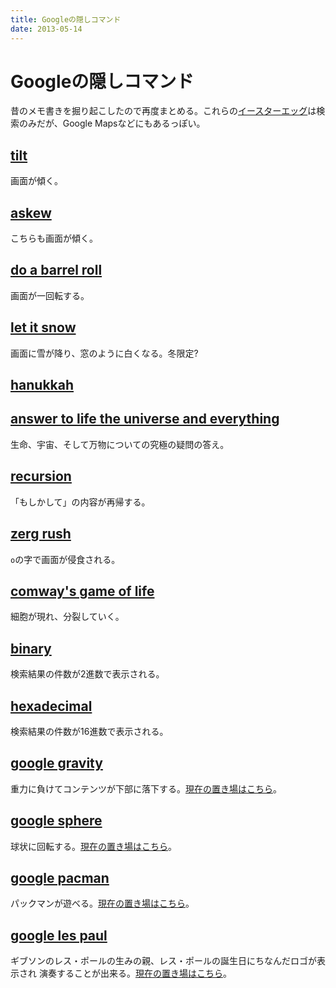 ```yaml
---
title: Googleの隠しコマンド
date: 2013-05-14
---
```


# Googleの隠しコマンド

昔のメモ書きを掘り起こしたので再度まとめる。これらの[イースターエッグ](http://ja.wikipedia.org/wiki/イースターエッグ)は検索のみだが、Google Mapsなどにもあるっぽい。

## [tilt](https://www.google.co.jp/search?q=tilt)

画面が傾く。

## [askew](https://www.google.co.jp/search?q=askew)

こちらも画面が傾く。

## [do a barrel roll](https://www.google.co.jp/search?q=do%20a%20barrel%20roll)

画面が一回転する。

## [let it snow](https://www.google.co.jp/search?q=let%20it%20snow)

画面に雪が降り、窓のように白くなる。冬限定?

## [hanukkah](https://www.google.co.jp/search?q=hanukkah)

## [answer to life the universe and everything](https://www.google.co.jp/search?q=answer%20to%20life%20the%20universe%20and%20everything)

生命、宇宙、そして万物についての究極の疑問の答え。

## [recursion](https://www.google.com/search?q=recursion)

「もしかして」の内容が再帰する。

## [zerg rush](https://www.google.co.jp/search?q=zerg%20rush)

`o`の字で画面が侵食される。

## [comway's game of life](https://www.google.com/search?q=conway's+game+of+life)

細胞が現れ、分裂していく。

## [binary](https://www.google.co.jp/search?q=binary)

検索結果の件数が2進数で表示される。

## [hexadecimal](https://www.google.co.jp/search?q=hexadecimal)

検索結果の件数が16進数で表示される。

## [google gravity](https://www.google.co.jp/search?q=google%20gravity)

重力に負けてコンテンツが下部に落下する。[現在の置き場はこちら](http://www.mrdoob.com/projects/chromeexperiments/google-gravity/)。

## [google sphere](https://www.google.co.jp/search?q=google%20sphere)

球状に回転する。[現在の置き場はこちら](http://www.mrdoob.com/projects/chromeexperiments/google-sphere/)。

## [google pacman](https://www.google.co.jp/search?q=google%20pacman)

パックマンが遊べる。[現在の置き場はこちら](http://www.google.com/doodles/30th-anniversary-of-pac-man)。

## [google les paul](https://www.google.co.jp/search?q=google%20les%20paul)

ギブソンのレス・ポールの生みの親、レス・ポールの誕生日にちなんだロゴが表示され
演奏することが出来る。[現在の置き場はこちら](http://www.google.com/logos/2011/lespaul.html)。
